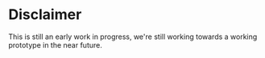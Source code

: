 # Disclaimer

This is still an early work in progress, we're still working towards a working prototype in the near future.
